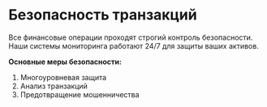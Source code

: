 # Безопасность транзакций  

Все финансовые операции проходят строгий контроль безопасности.  
Наши системы мониторинга работают 24/7 для защиты ваших активов.  

**Основные меры безопасности:**  
1. Многоуровневая защита  
2. Анализ транзакций  
3. Предотвращение мошенничества  